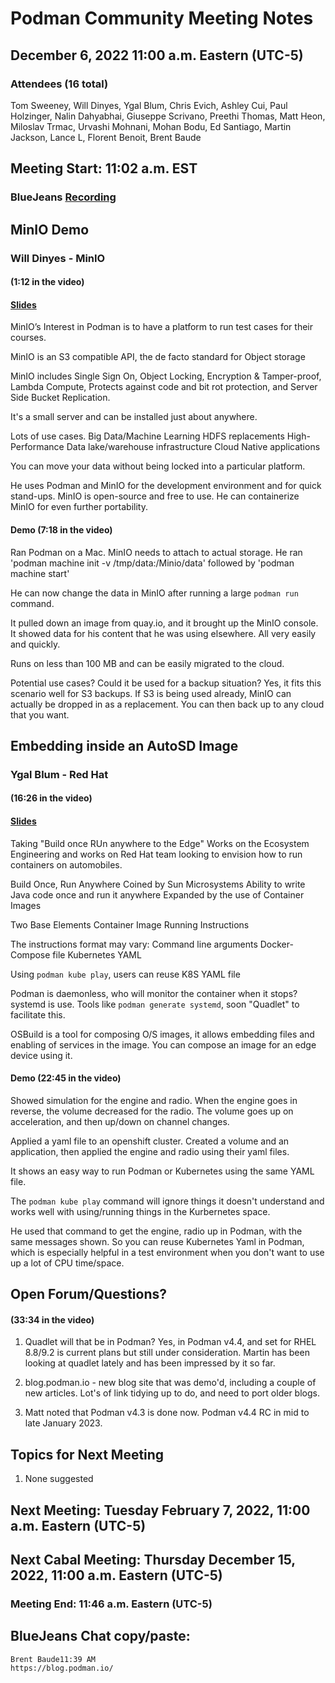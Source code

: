 # Podman Community Meeting Notes

## December 6, 2022 11:00 a.m. Eastern (UTC-5)

### Attendees (16 total)

Tom Sweeney, Will Dinyes, Ygal Blum, Chris Evich, Ashley Cui, Paul Holzinger, Nalin Dahyabhai, Giuseppe Scrivano, Preethi Thomas, Matt Heon, Miloslav Trmac, Urvashi Mohnani, Mohan Bodu, Ed Santiago, Martin Jackson, Lance L, Florent Benoit, Brent Baude

## Meeting Start: 11:02 a.m. EST

### BlueJeans [Recording](https://www.youtube.com/watch?v=GZNazm39wEo)

## MinIO Demo

### Will Dinyes - MinIO

#### (1:12 in the video)

#### [Slides](./Podman_and_MinIO_RH_Webniar.pdf)

MinIO’s Interest in Podman is to have a platform to run test cases for their courses.

MinIO is an S3 compatible API, the de facto standard for Object storage

MinIO includes Single Sign On, Object Locking, Encryption & Tamper-proof, Lambda Compute, Protects against code and bit rot protection, and Server Side Bucket Replication.

It's a small server and can be installed just about anywhere.

Lots of use cases.
Big Data/Machine Learning
HDFS replacements
High-Performance Data lake/warehouse infrastructure
Cloud Native applications

You can move your data without being locked into a particular platform.

He uses Podman and MinIO for the development environment and for quick stand-ups. MinIO is open-source and free to use. He can containerize MinIO for even further portability.

#### Demo (7:18 in the video)

Ran Podman on a Mac. MinIO needs to attach to actual storage. He ran 'podman machine init -v /tmp/data:/Minio/data' followed by 'podman machine start'

He can now change the data in MinIO after running a large `podman run` command.

It pulled down an image from quay.io, and it brought up the MinIO console. It showed data for his content that he was using elsewhere. All very easily and quickly.

Runs on less than 100 MB and can be easily migrated to the cloud.

Potential use cases? Could it be used for a backup situation? Yes, it fits this scenario well for S3 backups. If S3 is being used already, MinIO can actually be dropped in as a replacement. You can then back up to any cloud that you want.

## Embedding inside an AutoSD Image

### Ygal Blum - Red Hat

#### (16:26 in the video)

#### [Slides](./Podman_in_the_Edge.pdf)

Taking "Build once RUn anywhere to the Edge"
Works on the Ecosystem Engineering and works on Red Hat team looking to envision how to run containers on automobiles.

Build Once, Run Anywhere
Coined by Sun Microsystems
Ability to write Java code once and run it anywhere
Expanded by the use of Container Images

Two Base Elements
Container Image
Running Instructions

The instructions format may vary:
Command line arguments
Docker-Compose file
Kubernetes YAML

Using `podman kube play`, users can reuse K8S YAML file

Podman is daemonless, who will monitor the container when it stops? systemd is use. Tools like `podman generate systemd`, soon "Quadlet" to facilitate this.

OSBuild is a tool for composing O/S images, it allows embedding files and enabling of services in the image. You can compose an image for an edge device using it.

#### Demo (22:45 in the video)

Showed simulation for the engine and radio. When the engine goes in reverse, the volume decreased for the radio. The volume goes up on acceleration, and then up/down on channel changes.

Applied a yaml file to an openshift cluster. Created a volume and an application, then applied the engine and radio using their yaml files.

It shows an easy way to run Podman or Kubernetes using the same YAML file.

The `podman kube play` command will ignore things it doesn't understand and works well with using/running things in the Kurbernetes space.

He used that command to get the engine, radio up in Podman, with the same messages shown. So you can reuse Kubernetes Yaml in Podman, which is especially helpful in a test environment when you don't want to use up a lot of CPU time/space.

## Open Forum/Questions?

#### (33:34 in the video)

1.  Quadlet will that be in Podman? Yes, in Podman v4.4, and set for RHEL 8.8/9.2 is current plans but still under consideration. Martin has been looking at quadlet lately and has been impressed by it so far.

2.  blog.podman.io - new blog site that was demo'd, including a couple of new articles. Lot's of link tidying up to do, and need to port older blogs.

3.  Matt noted that Podman v4.3 is done now. Podman v4.4 RC in mid to late January 2023.

## Topics for Next Meeting

1. None suggested

## Next Meeting: Tuesday February 7, 2022, 11:00 a.m. Eastern (UTC-5)

## Next Cabal Meeting: Thursday December 15, 2022, 11:00 a.m. Eastern (UTC-5)

### Meeting End: 11:46 a.m. Eastern (UTC-5)

## BlueJeans Chat copy/paste:

```
Brent Baude11:39 AM
https://blog.podman.io/
```
